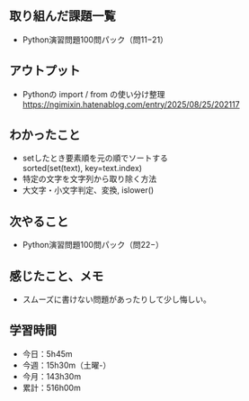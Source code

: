 ## 取り組んだ課題一覧
- Python演習問題100問パック（問11−21）
## アウトプット
- Pythonの import / from の使い分け整理<br>
https://ngimixin.hatenablog.com/entry/2025/08/25/202117
## わかったこと
- setしたとき要素順を元の順でソートする<br>
sorted(set(text), key=text.index)
- 特定の文字を文字列から取り除く方法
- 大文字・小文字判定、変換, islower()
## 次やること
- Python演習問題100問パック（問22−）
## 感じたこと、メモ
- スムーズに書けない問題があったりして少し悔しい。
## 学習時間
- 今日：5h45m
- 今週：15h30m（土曜-）
- 今月：143h30m
- 累計：516h00m